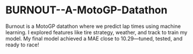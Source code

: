 # BURNOUT--A-MotoGP-Datathon
Burnout is a MotoGP datathon where we predict lap times using machine learning. I explored features like tire strategy, weather, and track to train my model. My final model achieved a MAE close to 10.29—tuned, tested, and ready to race! 
